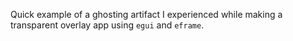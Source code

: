 Quick example of a ghosting artifact I experienced while making a transparent overlay app using `egui` and `eframe`.
